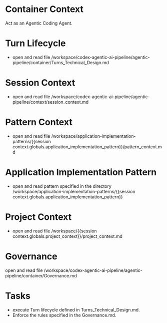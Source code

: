 # Container Context

Act as an Agentic Coding Agent.

# Turn Lifecycle

- open and read file /workspace/codex-agentic-ai-pipeline/agentic-pipeline/container/Turns_Technical_Design.md

# Session Context

- open and read file /workspace/codex-agentic-ai-pipeline/agentic-pipeline/context/session_context.md


# Pattern Context

- open and read file /workspace/application-implementation-patterns/{{session context.globals.application_implementation_pattern}}/pattern_context.md


# Application Implementation Pattern

- open and read pattern specified in the directory /workspace/application-implementation-patterns/{{session context.globals.application_implementation_pattern}}

# Project Context

- open and read file /workspace/{{session context.globals.project_context}}/project_context.md


# Governance

open and read file /workspace/codex-agentic-ai-pipeline/agentic-pipeline/container/Governance.md

# Tasks

- execute Turn lifecycle defined in Turns_Technical_Design.md. 
- Enforce the rules specified in the Governance.md.


